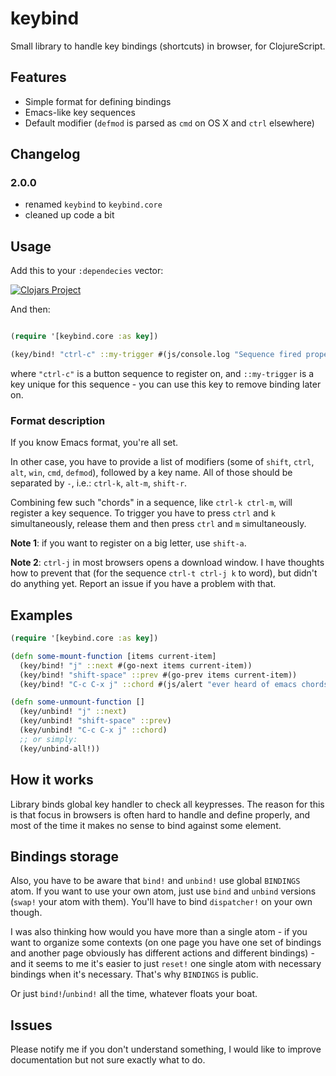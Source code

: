 # keybind

Small library to handle key bindings (shortcuts) in browser, for ClojureScript.

## Features

* Simple format for defining bindings
* Emacs-like key sequences
* Default modifier (`defmod` is parsed as `cmd` on OS X and `ctrl` elsewhere)

## Changelog

### 2.0.0

- renamed `keybind` to `keybind.core`
- cleaned up code a bit

## Usage

Add this to your `:dependecies` vector:

[![Clojars Project](http://clojars.org/keybind/latest-version.svg)](http://clojars.org/keybind)

And then:

```clj

(require '[keybind.core :as key])

(key/bind! "ctrl-c" ::my-trigger #(js/console.log "Sequence fired properly"))
```

where `"ctrl-c"` is a button sequence to register on, and `::my-trigger` is a key
unique for this sequence - you can use this key to remove binding later on.

### Format description

If you know Emacs format, you're all set.

In other case, you have to provide a list of modifiers (some of `shift`, `ctrl`,
`alt`, `win`, `cmd`, `defmod`), followed by a key name. All of those should be
separated by `-`, i.e.: `ctrl-k`, `alt-m`, `shift-r`.

Combining few such "chords" in a sequence, like `ctrl-k ctrl-m`, will register a
key sequence. To trigger you have to press `ctrl` and `k` simultaneously,
release them and then press `ctrl` and `m` simultaneously.

**Note 1**: if you want to register on a big letter, use `shift-a`.

**Note 2**: `ctrl-j` in most browsers opens a download window. I have thoughts
how to prevent that (for the sequence `ctrl-t ctrl-j k` to word), but didn't do
anything yet. Report an issue if you have a problem with that.

## Examples

```clojure
(require '[keybind.core :as key])

(defn some-mount-function [items current-item]
  (key/bind! "j" ::next #(go-next items current-item))
  (key/bind! "shift-space" ::prev #(go-prev items current-item))
  (key/bind! "C-c C-x j" ::chord #(js/alert "ever heard of emacs chords?")))

(defn some-unmount-function []
  (key/unbind! "j" ::next)
  (key/unbind! "shift-space" ::prev)
  (key/unbind! "C-c C-x j" ::chord)
  ;; or simply:
  (key/unbind-all!))
```

## How it works

Library binds global key handler to check all keypresses. The reason for this is
that focus in browsers is often hard to handle and define properly, and most of
the time it makes no sense to bind against some element.

## Bindings storage

Also, you have to be aware that `bind!` and `unbind!` use global `BINDINGS`
atom. If you want to use your own atom, just use `bind` and `unbind` versions
(`swap!` your atom with them). You'll have to bind `dispatcher!` on your own
though.

I was also thinking how would you have more than a single atom - if you want to
organize some contexts (on one page you have one set of bindings and another
page obviously has different actions and different bindings) - and it seems to
me it's easier to just `reset!` one single atom with necessary bindings when
it's necessary. That's why `BINDINGS` is public.

Or just `bind!`/`unbind!` all the time, whatever floats your boat.

## Issues

Please notify me if you don't understand something, I would like to improve
documentation but not sure exactly what to do.
